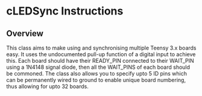 cLEDSync Instructions
========================


Overview
--------
This class aims to make using and synchronising multiple Teensy 3.x boards easy.
It uses the undocumented pull-up function of a digital input to achieve this.
Each board should have their READY_PIN connected to their WAIT_PIN using a 1N4148
signal diode, then all the WAIT_PINS of each board should be commoned.
The class also allows you to specify upto 5 ID pins which can be permanently
wired to ground to enable unique board numbering, thus allowing for upto 32 boards.
